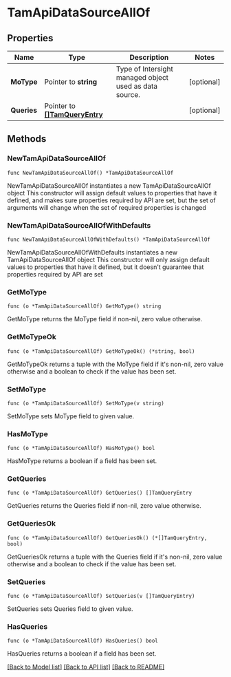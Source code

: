 # TamApiDataSourceAllOf

## Properties

Name | Type | Description | Notes
------------ | ------------- | ------------- | -------------
**MoType** | Pointer to **string** | Type of Intersight managed object used as data source. | [optional] 
**Queries** | Pointer to [**[]TamQueryEntry**](tam.QueryEntry.md) |  | [optional] 

## Methods

### NewTamApiDataSourceAllOf

`func NewTamApiDataSourceAllOf() *TamApiDataSourceAllOf`

NewTamApiDataSourceAllOf instantiates a new TamApiDataSourceAllOf object
This constructor will assign default values to properties that have it defined,
and makes sure properties required by API are set, but the set of arguments
will change when the set of required properties is changed

### NewTamApiDataSourceAllOfWithDefaults

`func NewTamApiDataSourceAllOfWithDefaults() *TamApiDataSourceAllOf`

NewTamApiDataSourceAllOfWithDefaults instantiates a new TamApiDataSourceAllOf object
This constructor will only assign default values to properties that have it defined,
but it doesn't guarantee that properties required by API are set

### GetMoType

`func (o *TamApiDataSourceAllOf) GetMoType() string`

GetMoType returns the MoType field if non-nil, zero value otherwise.

### GetMoTypeOk

`func (o *TamApiDataSourceAllOf) GetMoTypeOk() (*string, bool)`

GetMoTypeOk returns a tuple with the MoType field if it's non-nil, zero value otherwise
and a boolean to check if the value has been set.

### SetMoType

`func (o *TamApiDataSourceAllOf) SetMoType(v string)`

SetMoType sets MoType field to given value.

### HasMoType

`func (o *TamApiDataSourceAllOf) HasMoType() bool`

HasMoType returns a boolean if a field has been set.

### GetQueries

`func (o *TamApiDataSourceAllOf) GetQueries() []TamQueryEntry`

GetQueries returns the Queries field if non-nil, zero value otherwise.

### GetQueriesOk

`func (o *TamApiDataSourceAllOf) GetQueriesOk() (*[]TamQueryEntry, bool)`

GetQueriesOk returns a tuple with the Queries field if it's non-nil, zero value otherwise
and a boolean to check if the value has been set.

### SetQueries

`func (o *TamApiDataSourceAllOf) SetQueries(v []TamQueryEntry)`

SetQueries sets Queries field to given value.

### HasQueries

`func (o *TamApiDataSourceAllOf) HasQueries() bool`

HasQueries returns a boolean if a field has been set.


[[Back to Model list]](../README.md#documentation-for-models) [[Back to API list]](../README.md#documentation-for-api-endpoints) [[Back to README]](../README.md)


